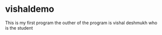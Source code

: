 # vishaldemo
This is my first program 
the outher of the program is vishal deshmukh who is the student 
